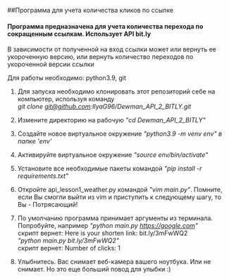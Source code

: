 ##Программа для учета количества кликов по ссылке


#### Программа предназначена для учета количества перехода по сокращенным ссылкам. Использует API bit.ly
В зависимости от полученной на вход ссылки может или вернуть ее укороченную версию, или вернуть количество переходов по укороченной версии ссылки

Для работы необходимо: python3.9, git

1) Для запуска необходимо клонировать этот репозиторий себе на компьютер, используя команду  
*git clone git@github.com:IlyaG96/Dewman_API_2_BITLY.git*

2) Измените директорию на рабочую *"cd Dewman_API_2_BITLY"*

3) Создайте новое виртуальное окружение *"python3.9 -m venv env" в папке 'env'*

4) Активируйте виртуальное окружение *"source env/bin/activate"*

5) Установите все необходимые пакеты командой *"pip install -r requirements.txt"* 

6) Откройте api_lesson1_weather.py командой *"vim main.py"*. Помните, если Вы смогли выйти из vim и приступить к следующему шагу, то Вы - Потрясающий!

7) По умолчанию программа принимает аргументы из терминала. Попробуйте, например
*"python main.py https://google.com"*  
скрипт вернет: Here is your shorten link: bit.ly/3mFwWQ2  
*"python main.py bit.ly/3mFwWQ2"*  
скрипт вернет: Number of clicks: 1  

8) Улыбнитесь. Вас снимает веб-камера вашего ноутбука. Или не снимает. Но это еще больший повод для улыбки :)
